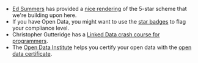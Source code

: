 - [Ed Summers](http://inkdroid.org/ehs/) has provided a [nice rendering](http://inkdroid.org/2010/06/04/the-5-stars-of-open-linked-data/ "the 5 stars of open linked data") of the 5-star scheme that we're building upon here.
- If you have Open Data, you might want to use the [star badges](http://lab.linkeddata.deri.ie/2010/lod-badges/) to flag your compliance level.
- Christopher Gutteridge has a [Linked Data crash course for programmers](http://openorg.ecs.soton.ac.uk/wiki/Linked_Data_Basics_for_Techies).
- The [Open Data Institute](http://theodi.org/) helps you certify your open data with the [open data certificate](https://certificates.theodi.org/).
